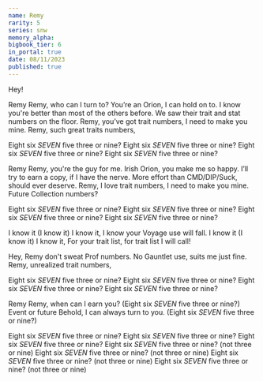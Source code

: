 ```yaml
---
name: Remy
rarity: 5
series: snw
memory_alpha:
bigbook_tier: 6
in_portal: true
date: 08/11/2023
published: true
---
```


Hey!

Remy Remy, who can I turn to?
You’re an Orion, I can hold on to.
I know you're better than most of the others before.
We saw their trait and stat numbers on the floor.
Remy, you’ve got trait numbers,
I need to make you mine.
Remy, such great traits numbers,

Eight six *SEVEN* five three or nine?
Eight six *SEVEN* five three or nine?
Eight six *SEVEN* five three or nine?
Eight six *SEVEN* five three or nine?

Remy Remy, you're the guy for me.
Irish Orion, you make me so happy.
I’ll try to earn a copy, if I have the nerve.
More effort than CMD/DIP/Suck, should ever deserve.
Remy, I love trait numbers,
I need to make you mine.
Future Collection numbers?

Eight six *SEVEN* five three or nine?
Eight six *SEVEN* five three or nine?
Eight six *SEVEN* five three or nine?
Eight six *SEVEN* five three or nine?

I know it (I know it) I know it,
I know your Voyage use will fall.
I know it (I know it) I know it,
For your trait list, for trait list I will call!


Hey, Remy don't sweat Prof numbers.
No Gauntlet use, suits me just fine.
Remy, unrealized trait numbers,


Eight six *SEVEN* five three or nine?
Eight six *SEVEN* five three or nine?
Eight six *SEVEN* five three or nine?
Eight six *SEVEN* five three or nine?

Remy Remy, when can I earn you?
(Eight six *SEVEN* five three or nine?)
Event or future Behold, I can always turn to you.
(Eight six *SEVEN* five three or nine?)


Eight six *SEVEN* five three or nine?
Eight six *SEVEN* five three or nine?
Eight six *SEVEN* five three or nine?
Eight six *SEVEN* five three or nine? (not three or nine)
Eight six *SEVEN* five three or nine? (not three or nine)
Eight six *SEVEN* five three or nine? (not three or nine)
Eight six *SEVEN* five three or nine? (not three or nine)
